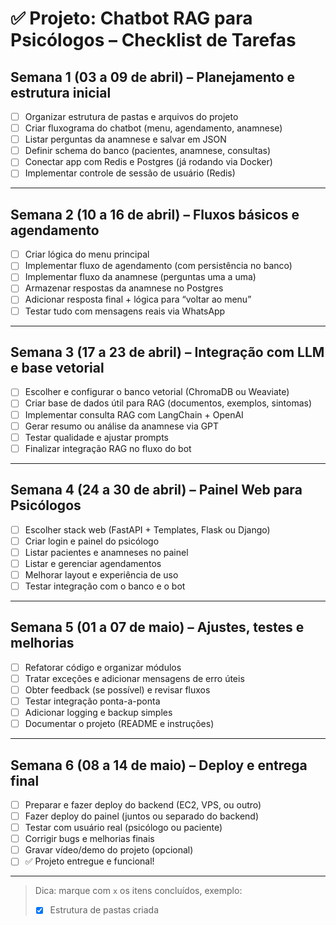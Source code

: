 # ✅ Projeto: Chatbot RAG para Psicólogos – Checklist de Tarefas

## Semana 1 (03 a 09 de abril) – Planejamento e estrutura inicial

- [ ] Organizar estrutura de pastas e arquivos do projeto
- [ ] Criar fluxograma do chatbot (menu, agendamento, anamnese)
- [ ] Listar perguntas da anamnese e salvar em JSON
- [ ] Definir schema do banco (pacientes, anamnese, consultas)
- [ ] Conectar app com Redis e Postgres (já rodando via Docker)
- [ ] Implementar controle de sessão de usuário (Redis)

---

## Semana 2 (10 a 16 de abril) – Fluxos básicos e agendamento

- [ ] Criar lógica do menu principal
- [ ] Implementar fluxo de agendamento (com persistência no banco)
- [ ] Implementar fluxo da anamnese (perguntas uma a uma)
- [ ] Armazenar respostas da anamnese no Postgres
- [ ] Adicionar resposta final + lógica para “voltar ao menu”
- [ ] Testar tudo com mensagens reais via WhatsApp

---

## Semana 3 (17 a 23 de abril) – Integração com LLM e base vetorial

- [ ] Escolher e configurar o banco vetorial (ChromaDB ou Weaviate)
- [ ] Criar base de dados útil para RAG (documentos, exemplos, sintomas)
- [ ] Implementar consulta RAG com LangChain + OpenAI
- [ ] Gerar resumo ou análise da anamnese via GPT
- [ ] Testar qualidade e ajustar prompts
- [ ] Finalizar integração RAG no fluxo do bot

---

## Semana 4 (24 a 30 de abril) – Painel Web para Psicólogos

- [ ] Escolher stack web (FastAPI + Templates, Flask ou Django)
- [ ] Criar login e painel do psicólogo
- [ ] Listar pacientes e anamneses no painel
- [ ] Listar e gerenciar agendamentos
- [ ] Melhorar layout e experiência de uso
- [ ] Testar integração com o banco e o bot

---

## Semana 5 (01 a 07 de maio) – Ajustes, testes e melhorias

- [ ] Refatorar código e organizar módulos
- [ ] Tratar exceções e adicionar mensagens de erro úteis
- [ ] Obter feedback (se possível) e revisar fluxos
- [ ] Testar integração ponta-a-ponta
- [ ] Adicionar logging e backup simples
- [ ] Documentar o projeto (README e instruções)

---

## Semana 6 (08 a 14 de maio) – Deploy e entrega final

- [ ] Preparar e fazer deploy do backend (EC2, VPS, ou outro)
- [ ] Fazer deploy do painel (juntos ou separado do backend)
- [ ] Testar com usuário real (psicólogo ou paciente)
- [ ] Corrigir bugs e melhorias finais
- [ ] Gravar vídeo/demo do projeto (opcional)
- [ ] ✅ Projeto entregue e funcional!

---

> Dica: marque com `x` os itens concluídos, exemplo:  
> - [x] Estrutura de pastas criada

